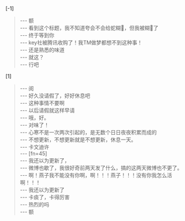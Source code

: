
[-1] 
>--- 额<br>
>--- 看到这个标题，我不知道夸会不会给蛇糊💩，但我被糊💩了<br>
>--- 终于等到你<br>
>--- key社被腾讯收购了！我TM做梦都想不到这种事！<br>
>--- 还是熟悉的味道<br>
>--- 就这？<br>
>--- 行吧<br>

[1] 
>--- 阅<br>
>--- 好久没请假了，好好休息吧<br>
>--- 这种事情不要啊<br>
>--- 以后请假就这样早请<br>
>--- 哦，好。<br>
>--- 对味了！<br>
>--- 心寒不是一次两次引起的，是无数个日日夜夜积累而成的<br>
>--- 不想更新，不想更新就是不想更新，休息一天。<br>
>--- 卡文迪许<br>
>--- [fn=45]<br>
>--- 我还以为更新了，<br>
>--- 微博也歇了，我很好奇前两天发了什么，搞的这两天微博也不更了。<br>
>--- 啊！燕子我不能没有你啊，啊！！！燕子！！！没有你我怎么活啊！！！<br>
>--- 我还以为更新了<br>
>--- 卡痰了，卡得厉害<br>
>--- 热烈的吗<br>
>--- 额<br>
